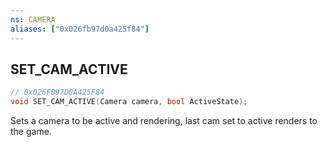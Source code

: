 ```yaml
---
ns: CAMERA
aliases: ["0x026fb97d0a425f84"]
---
```

## SET_CAM_ACTIVE

```c
// 0x026FB97D0A425F84
void SET_CAM_ACTIVE(Camera camera, bool ActiveState);
```

Sets a camera to be active and rendering, last cam set to active renders to the game.

